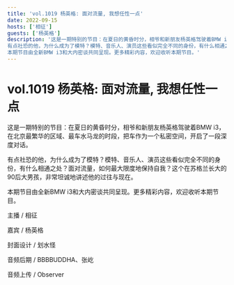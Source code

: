 ```yaml
---
title: 'vol.1019 杨英格: 面对流量, 我想任性一点'
date: 2022-09-15
hosts: ['相征']
guests: ['杨英格']
description: '这是一期特别的节目：在夏日的黄昏时分，相爷和新朋友杨英格驾驶着BMW i3，在北京最繁华的区域、最车水马龙的时段，把车作为一个私密空间，开启了一段深度对话。
有点社恐的他，为什么成为了模特？模特、音乐人、演员这些看似完全不同的身份，有什么相通之处？面对流量，如何最大限度地保持自我？这个在苏格兰长大的90后大男孩，非常坦诚地讲述他的过往与现在。
本期节目由全新BMW i3和大内密谈共同呈现。更多精彩内容，欢迎收听本期节目。'
---
```


# vol.1019 杨英格: 面对流量, 我想任性一点

这是一期特别的节目：在夏日的黄昏时分，相爷和新朋友杨英格驾驶着BMW i3，在北京最繁华的区域、最车水马龙的时段，把车作为一个私密空间，开启了一段深度对话。

有点社恐的他，为什么成为了模特？模特、音乐人、演员这些看似完全不同的身份，有什么相通之处？面对流量，如何最大限度地保持自我？这个在苏格兰长大的90后大男孩，非常坦诚地讲述他的过往与现在。

本期节目由全新BMW i3和大内密谈共同呈现。更多精彩内容，欢迎收听本期节目。

主播 / 相征

嘉宾 / 杨英格

封面设计 / 划水怪

音频后期 / BBBBUDDHA、张屹

音频上传 / Observer
